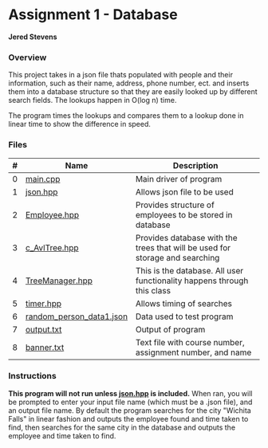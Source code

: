 # Assignment 1 - Database
**Jered Stevens**

### Overview
This project takes in a json file thats populated with people and their
information, such as their name, address, phone number, ect. and inserts
them into a database structure so that they are easily looked up by 
different search fields. The lookups happen in O(log n) time.

The program times the lookups and compares them to a lookup done in linear
time to show the difference in speed.

### Files
| # | Name | Description |
|---|------|-------------|
| 0 | [main.cpp](./main.cpp) | Main driver of program |
| 1 | [json.hpp](./json.hpp) | Allows json file to be used |
| 2 | [Employee.hpp](./Employee.hpp) | Provides structure of employees to be stored in database |
| 3 | [c_AvlTree.hpp](./c_AvlTree.hpp) | Provides database with the trees that will be used for storage and searching |
| 4 | [TreeManager.hpp](./TreeManager.hpp) | This is the database. All user functionality happens through this class |
| 5 | [timer.hpp](./timer.hpp) | Allows timing of searches |
| 6 | [random_person_data1.json](./random_person_data1.json) | Data used to test program |
| 7 | [output.txt](./output.txt) | Output of program |
| 8 | [banner.txt](./banner.txt) | Text file with course number, assignment number, and name |

### Instructions

**This program will not run unless [json.hpp](./json.hpp) is included.**
When ran, you will be prompted to enter your input file name (which must be a .json file),
and an output file name.
By default the program searches for the city "Wichita Falls" in linear fashion and outputs the
employee found and time taken to find, then searches for the same city in the database and outputs
the employee and time taken to find.

